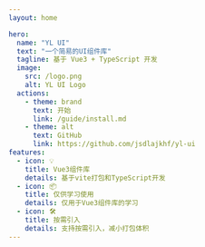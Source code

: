 ```yaml
---
layout: home

hero:
  name: "YL UI"
  text: "一个简易的UI组件库"
  tagline: 基于 Vue3 + TypeScript 开发
  image:
    src: /logo.png
    alt: YL UI Logo
  actions:
    - theme: brand
      text: 开始
      link: /guide/install.md
    - theme: alt
      text: GitHub
      link: https://github.com/jsdlajkhf/yl-ui
features:
  - icon: 💡
    title: Vue3组件库
    details: 基于vite打包和TypeScript开发
  - icon: 📦
    title: 仅供学习使用
    details: 仅用于Vue3组件库的学习
  - icon: 🛠️
    title: 按需引入
    details: 支持按需引入，减小打包体积
---
```

